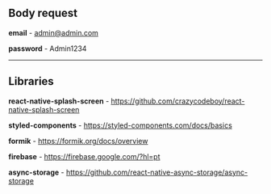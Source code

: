 ## Body request

**email** - admin@admin.com

**password** - Admin1234

---

## Libraries

**react-native-splash-screen** - https://github.com/crazycodeboy/react-native-splash-screen

**styled-components** - https://styled-components.com/docs/basics

**formik** - https://formik.org/docs/overview

**firebase** - https://firebase.google.com/?hl=pt

**async-storage** - https://github.com/react-native-async-storage/async-storage
